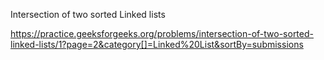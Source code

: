 Intersection of two sorted Linked lists

https://practice.geeksforgeeks.org/problems/intersection-of-two-sorted-linked-lists/1?page=2&category[]=Linked%20List&sortBy=submissions
